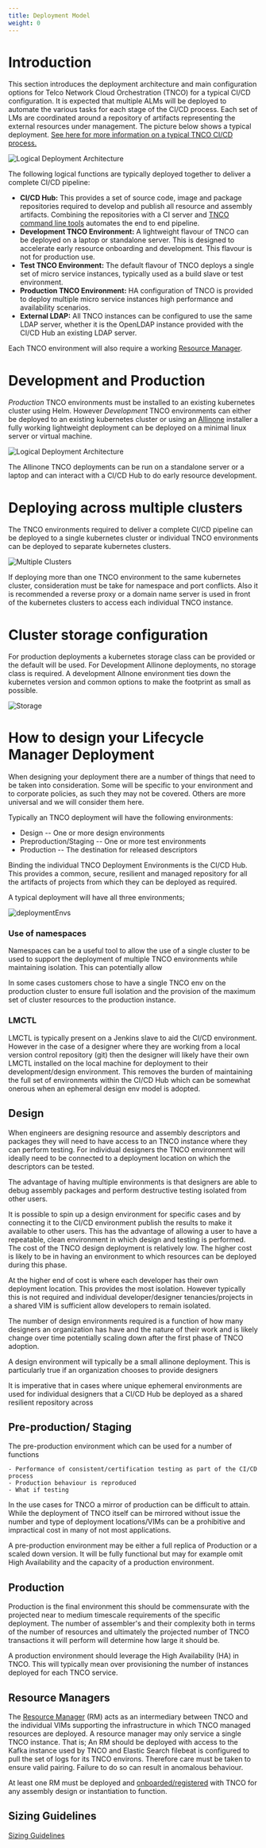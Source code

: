 ```yaml
---
title: Deployment Model
weight: 0
---
```


# Introduction

This section introduces the deployment architecture and main configuration options for Telco Network Cloud Orchestration (TNCO) for a typical CI/CD configuration. It is expected that multiple ALMs will be deployed to automate the various tasks for each stage of the CI/CD process. Each set of LMs are coordinated around a repository of artifacts representing the external resources under management. The picture below shows a typical deployment. [See here for more information on a typical TNCO CI/CD process.](/user-guides/cicd/introduction)

![Logical Deployment Architecture](/images/reference/deployment-model/deployment-overview.png "TNCO Logical Deployment Architecture")

The following logical functions are typically deployed together to deliver a complete CI/CD pipeline:

- **CI/CD Hub:** This provides a set of source code, image and package repositories required to develop and publish all resource and assembly artifacts. Combining the repositories with a CI server and [TNCO command line tools](/reference/lmctl) automates the end to end pipeline.
- **Development TNCO Environment:** A lightweight flavour of TNCO can be deployed on a laptop or standalone server. This is designed to accelerate early resource onboarding and development. This flavour is not for production use.
- **Test TNCO Environment:** The default flavour of TNCO deploys a single set of micro service instances, typically used as a build slave or test environment.
- **Production TNCO Environment:** HA configuration of TNCO is provided to deploy multiple micro service instances high performance and availability scenarios.
- **External LDAP:** All TNCO instances can be configured to use the same LDAP server, whether it is the OpenLDAP instance provided with the CI/CD Hub an existing LDAP server.

Each TNCO environment will also require a working [Resource Manager](/reference/resource-manager/interface-architecture).

# Development and Production

_Production_ TNCO environments must be installed to an existing kubernetes cluster using Helm. However _Development_ TNCO environments can either be deployed to an existing kubernetes cluster or using an [Allinone](https://github.com/accanto-systems/lm-allinone) installer a fully working lightweight deployment can be deployed on a minimal linux server or virtual machine.

![Logical Deployment Architecture](/images/reference/deployment-model/dev-or-prod.png "Development and Production deployments")

The Allinone TNCO deployments can be run on a standalone server or a laptop and can interact with a CI/CD Hub to do early resource development.

# Deploying across multiple clusters

The TNCO environments required to deliver a complete CI/CD pipeline can be deployed to a single kubernetes cluster or individual TNCO environments can be deployed to separate kubernetes clusters.

![Multiple Clusters](/images/reference/deployment-model/clusters.png "Multiple Clusters")

If deploying more than one TNCO environment to the same kubernetes cluster, consideration must be take for namespace and port conflicts. Also it is recommended a reverse proxy or a domain name server is used in front of the kubernetes clusters to access each individual TNCO instance.

# Cluster storage configuration

For production deployments a kubernetes storage class can be provided or the default will be used. For Development Allinone deployments, no storage class is required. A development Allnone environment ties down the kubernetes version and common options to make the footprint as small as possible.

![Storage](/images/reference/deployment-model/storage.png "TNCO Storage configuration")

# How to design your Lifecycle Manager Deployment

When designing your deployment there are a number of things that need to be taken into consideration. Some will be specific to your environment and to corporate policies, as such they may not be covered. Others are more universal and we will consider them here.

Typically an TNCO deployment will have the following environments:

- Design -- One or more design environments
- Preproduction/Staging -- One or more test environments
- Production -- The destination for released descriptors

Binding the individual TNCO Deployment Environments is the CI/CD Hub. This provides a common, secure, resilient and managed repository for all the artifacts of projects from which they can be deployed as required.

A typical deployment will have all three environments;

![deploymentEnvs](/images/reference/deployment-model/deploymentEnvs.png "TNCO deploymentEnvs")

### Use of namespaces

Namespaces can be a useful tool to allow the use of a single cluster to be used to support the deployment of multiple TNCO environments while maintaining isolation.
This can potentially allow

In some cases customers chose to have a single TNCO env on the production cluster to ensure full isolation and the provision of the maximum set of cluster resources to the production instance.

### LMCTL

LMCTL is typically present on a Jenkins slave to aid the CI/CD environment. However in the case of a designer where they are working from a local version control repository (git) then the designer will likely have their own LMCTL installed on the local machine for deployment to their development/design environment. This removes the burden of maintaining the full set of environments within the CI/CD Hub which can be somewhat onerous when an ephemeral design env model is adopted.

## Design

When engineers are designing resource and assembly descriptors and packages they will need to have access to an TNCO instance where they can perform testing. For individual designers the TNCO environment will ideally need to be connected to a deployment location on which the descriptors can be tested.

The advantage of having multiple environments is that designers are able to debug assembly packages and perform destructive testing isolated from other users.

It is possible to spin up a design environment for specific cases and by connecting it to the CI/CD environment publish the results to make it available to other users. This has the advantage of allowing a user to have a repeatable, clean environment in which design and testing is performed. The cost of the TNCO design deployment is relatively low. The higher cost is likely to be in having an environment to which resources can be deployed during this phase.

At the higher end of cost is where each developer has their own deployment location. This provides the most isolation. However typically this is not required and individual developer/designer tenancies/projects in a shared VIM is sufficient allow developers to remain isolated.

The number of design environments required is a function of how many designers an organization has have and the nature of their work and is likely change over time potentially scaling down after the first phase of TNCO adoption.

A design environment will typically be a small allinone deployment. This is particularly true if an organization chooses to provide designers

It is imperative that in cases where unique ephemeral environments are used for individual designers that a CI/CD Hub be deployed as a shared resilient repository across

## Pre-production/ Staging

The pre-production environment which can be used for a number of functions

    - Performance of consistent/certification testing as part of the CI/CD process
    - Production behaviour is reproduced
    - What if testing

In the use cases for TNCO a mirror of production can be difficult to attain. While the deployment of TNCO itself can be mirrored without issue the number and type of deployment locations/VIMs can be a prohibitive and impractical cost in many of not most applications.

A pre-production environment may be either a full replica of Production or a scaled down version. It will be fully functional but may for example omit High Availability and the capacity of a production environment.

## Production

Production is the final environment this should be commensurate with the projected near to medium timescale requirements of the specific deployment. The number of assembler's and their complexity both in terms of the number of resources and ultimately the projected number of TNCO transactions it will perform will determine how large it should be.

A production environment should leverage the High Availability (HA) in TNCO. This will typically mean over provisioning the number of instances deployed for each TNCO service.

## Resource Managers

The [Resource Manager](/installation/resource-manager/rm-overview/) (RM) acts as an intermediary between TNCO and the individual VIMs supporting the infrastructure in which TNCO managed resources are deployed. A resource manager may only service a single TNCO instance. That is; An RM should be deployed with access to the Kafka instance used by TNCO and Elastic Search filebeat is configured to pull the set of logs for its TNCO environs. Therefore care must be taken to ensure valid pairing. Failure to do so can result in anomalous behaviour.

At least one RM must be deployed and [onboarded/registered](/reference/resource-manager/attach-to-lm) with TNCO for any assembly design or instantiation to function.

## Sizing Guidelines

[Sizing Guidelines](/reference/sizing-guidelines)
